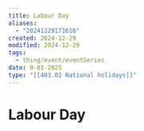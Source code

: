 ```yaml
---
title: Labour Day
aliases:
  - "20241229171616"
created: 2024-12-29
modified: 2024-12-29
tags:
  - thing/event/eventSeries
date: 9-01-2025
type: "[[403.02 National holidays]]"
---
```

# Labour Day
